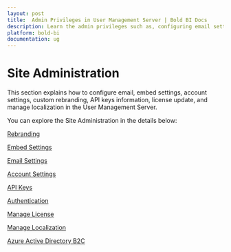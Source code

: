 ```yaml
---
layout: post
title:  Admin Privileges in User Management Server | Bold BI Docs
description: Learn the admin privileges such as, configuring email settings, embed settings, account settings, custom rebranding, API keys information, license update, and manage localization in the user management server.
platform: bold-bi
documentation: ug
---
```


# Site Administration

This section explains how to configure email, embed settings, account settings, custom rebranding, API keys information, license update, and manage localization in the User Management Server.

You can explore the Site Administration in the details below:

[Rebranding](/multi-tenancy/site-administration/rebranding/)

[Embed Settings](/embedded-bi/site-administration/embed-settings/)

[Email Settings](/multi-tenancy/site-administration/email-settings/)

[Account Settings](/multi-tenancy/site-administration/account-settings/)

[API Keys](/multi-tenancy/site-administration/api-keys/)

[Authentication](/multi-tenancy/site-administration/authentication/)

[Manage License](/multi-tenancy/site-administration/manage-license/)

[Manage Localization](/multi-tenancy/site-administration/manage-localization/)

[Azure Active Directory B2C](/multi-tenancy/site-administration/authentication/azure-b2c-settings/)